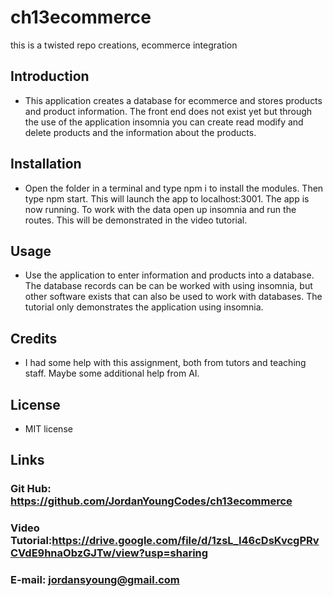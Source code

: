 # ch13ecommerce
this is a twisted repo creations, ecommerce integration


## Introduction

- This application creates a database for ecommerce and stores products and product information. The front end does not exist yet but through the use of the application insomnia you can create read modify and delete products and the information about the products.

## Installation

- Open the folder in a terminal and type npm i to install the modules. Then type npm start. This will launch the app to localhost:3001. The app is now running. To work with the data open up insomnia and run the routes.
This will be demonstrated in the video tutorial.

## Usage

- Use the application to enter information and products into a database. The database records can be can be worked with using insomnia, but other software exists that can also be used to work with databases. The tutorial only demonstrates the application using insomnia.
## Credits

- I had some help with this assignment, both from tutors and teaching staff. Maybe some additional help from AI.

## License
- MIT license

## Links

### Git Hub: https://github.com/JordanYoungCodes/ch13ecommerce
### Video Tutorial:https://drive.google.com/file/d/1zsL_I46cDsKvcgPRvCVdE9hnaObzGJTw/view?usp=sharing
### E-mail: jordansyoung@gmail.com
